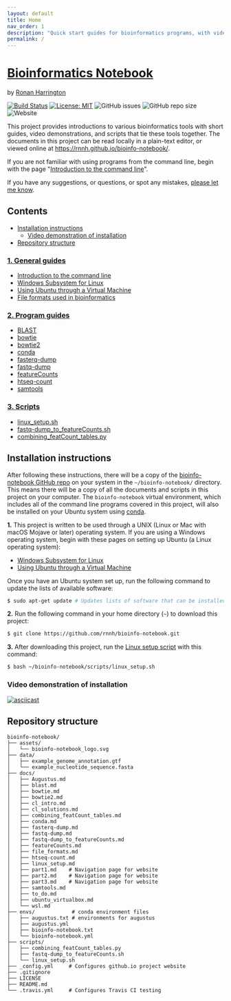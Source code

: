 ```yaml
---
layout: default
title: Home
nav_order: 1
description: "Quick start guides for bioinformatics programs, with video demonstrations and scripts."
permalink: /
---
```



# [Bioinformatics Notebook](https://github.com/rnnh/bioinfo-notebook.git)

by [Ronan Harrington](https://github.com/rnnh)

[![Build Status](https://travis-ci.com/rnnh/bioinfo-notebook.svg?branch=master)](https://travis-ci.com/rnnh/bioinfo-notebook)
[![License: MIT](https://img.shields.io/badge/License-MIT-yellow.svg)](https://opensource.org/licenses/MIT)
![GitHub issues](https://img.shields.io/github/issues/rnnh/bioinfo-notebook)
![GitHub repo size](https://img.shields.io/github/repo-size/rnnh/bioinfo-notebook)
![Website](https://img.shields.io/website?url=https%3A%2F%2Frnnh.github.io%2Fbioinfo-notebook)

This project provides introductions to various bioinformatics tools with short guides, video demonstrations, and scripts that tie these tools together.
The documents in this project can be read locally in a plain-text editor, or viewed online at <https://rnnh.github.io/bioinfo-notebook/>.

If you are not familiar with using programs from the command line, begin with the page "[Introduction to the command line](docs/cl_intro.md)".

If you have any suggestions, or questions, or spot any mistakes, [please let me know](https://github.com/rnnh/bioinfo-notebook/issues).

## Contents

- [Installation instructions](#installation-instructions)
	- [Video demonstration of installation](#Video-demonstration-of-installation)
- [Repository structure](#repository-structure)

### [1. General guides](docs/part1.md)

- [Introduction to the command line](docs/cl_intro.md)
- [Windows Subsystem for Linux](docs/wsl.md)
- [Using Ubuntu through a Virtual Machine](docs/ubuntu_virtualbox.md)
- [File formats used in bioinformatics](docs/file_formats.md)

### [2. Program guides](docs/part2.md)

- [BLAST](docs/blast.md)
- [bowtie](docs/bowtie.md)
- [bowtie2](docs/bowtie2.md)
- [conda](docs/conda.md)
- [fasterq-dump](docs/fasterq-dump.md)
- [fastq-dump](docs/fastq-dump.md)
- [featureCounts](docs/featureCounts.md)
- [htseq-count](docs/htseq-count.md)
- [samtools](docs/samtools.md)

### [3. Scripts](docs/part3.md)

- [linux_setup.sh](docs/linux_setup.md)
- [fastq-dump_to_featureCounts.sh](docs/fastq-dump_to_featureCounts.md)
- [combining_featCount_tables.py](docs/combining_featCount_tables.md)

## Installation instructions

After following these instructions, there will be a copy of the [bioinfo-notebook GitHub repo](https://www.github.com/rnnh/bioinfo-notebook/) on your system in the `~/bioinfo-notebook/` directory.
This means there will be a copy of all the documents and scripts in this project on your computer.
The `bioinfo-notebook` virtual environment, which includes all of the command line programs covered in this project, will also be installed on your Ubuntu system using [conda](docs/conda.md).

**1.** This project is written to be used through a UNIX (Linux or Mac with macOS Mojave or later) operating system.
 If you are using a Windows operating system, begin with these pages on setting up Ubuntu (a Linux operating system):
 
- [Windows Subsystem for Linux](docs/wsl.md)
- [Using Ubuntu through a Virtual Machine](docs/ubuntu_virtualbox.md)

Once you have an Ubuntu system set up, run the following command to update the lists of available software:

```bash
$ sudo apt-get update # Updates lists of software that can be installed
```

**2.** Run the following command in your home directory (`~`) to download this project:

```bash
$ git clone https://github.com/rnnh/bioinfo-notebook.git
```

**3.** After downloading this project, run the [Linux setup script](docs/linux_setup.md) with this command:

```bash
$ bash ~/bioinfo-notebook/scripts/linux_setup.sh
```

### Video demonstration of installation

[![asciicast](https://asciinema.org/a/314853.svg)](https://asciinema.org/a/314853?autoplay=1)

## Repository structure

```
bioinfo-notebook/
├── assets/
│   └── bioinfo-notebook_logo.svg
├── data/
│   ├── example_genome_annotation.gtf
│   └── example_nucleotide_sequence.fasta
├── docs/
│   ├── Augustus.md
│   ├── blast.md
│   ├── bowtie.md
│   ├── bowtie2.md
│   ├── cl_intro.md
│   ├── cl_solutions.md
│   ├── combining_featCount_tables.md
│   ├── conda.md
│   ├── fasterq-dump.md
│   ├── fastq-dump.md
│   ├── fastq-dump_to_featureCounts.md
│   ├── featureCounts.md
│   ├── file_formats.md
│   ├── htseq-count.md
│   ├── linux_setup.md
│   ├── part1.md    # Navigation page for website
│   ├── part2.md    # Navigation page for website
│   ├── part3.md    # Navigation page for website
│   ├── samtools.md
│   ├── to_do.md
│   ├── ubuntu_virtualbox.md
│   └── wsl.md
├── envs/            # conda environment files
│   ├── augustus.txt # environments for augustus
│   ├── augustus.yml
│   ├── bioinfo-notebook.txt
│   └── bioinfo-notebook.yml
├── scripts/
│   ├── combining_featCount_tables.py
│   ├── fastq-dump_to_featureCounts.sh
│   └── linux_setup.sh
├── _config.yml     # Configures github.io project website
├── .gitignore
├── LICENSE
├── README.md
└── .travis.yml     # Configures Travis CI testing
```
